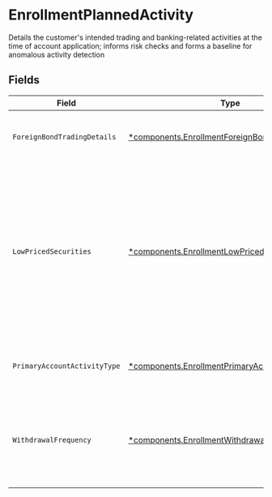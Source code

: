 # EnrollmentPlannedActivity

Details the customer's intended trading and banking-related activities at the time of account application; informs risk checks and forms a baseline for anomalous activity detection


## Fields

| Field                                                                                                                                                   | Type                                                                                                                                                    | Required                                                                                                                                                | Description                                                                                                                                             | Example                                                                                                                                                 |
| ------------------------------------------------------------------------------------------------------------------------------------------------------- | ------------------------------------------------------------------------------------------------------------------------------------------------------- | ------------------------------------------------------------------------------------------------------------------------------------------------------- | ------------------------------------------------------------------------------------------------------------------------------------------------------- | ------------------------------------------------------------------------------------------------------------------------------------------------------- |
| `ForeignBondTradingDetails`                                                                                                                             | [*components.EnrollmentForeignBondTradingDetails](../../models/components/enrollmentforeignbondtradingdetails.md)                                       | :heavy_minus_sign:                                                                                                                                      | The foreign bond trading countries details                                                                                                              |                                                                                                                                                         |
| `LowPricedSecurities`                                                                                                                                   | [*components.EnrollmentLowPricedSecurities](../../models/components/enrollmentlowpricedsecurities.md)                                                   | :heavy_minus_sign:                                                                                                                                      | The account anticipates trading in securities trading for less than $5 per share and are typically traded over-the-counter (OTC) or through pink sheets |                                                                                                                                                         |
| `PrimaryAccountActivityType`                                                                                                                            | [*components.EnrollmentPrimaryAccountActivityType](../../models/components/enrollmentprimaryaccountactivitytype.md)                                     | :heavy_minus_sign:                                                                                                                                      | The primary account activity type                                                                                                                       | ACTIVE_TRADING                                                                                                                                          |
| `WithdrawalFrequency`                                                                                                                                   | [*components.EnrollmentWithdrawalFrequency](../../models/components/enrollmentwithdrawalfrequency.md)                                                   | :heavy_minus_sign:                                                                                                                                      | The frequency by which cash is anticipated to be withdrawn from the account                                                                             | FREQUENT                                                                                                                                                |
